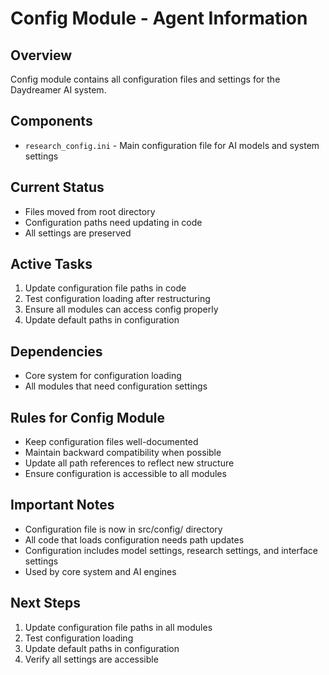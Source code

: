 # Config Module - Agent Information

## Overview
Config module contains all configuration files and settings for the Daydreamer AI system.

## Components
- `research_config.ini` - Main configuration file for AI models and system settings

## Current Status
- Files moved from root directory
- Configuration paths need updating in code
- All settings are preserved

## Active Tasks
1. Update configuration file paths in code
2. Test configuration loading after restructuring
3. Ensure all modules can access config properly
4. Update default paths in configuration

## Dependencies
- Core system for configuration loading
- All modules that need configuration settings

## Rules for Config Module
- Keep configuration files well-documented
- Maintain backward compatibility when possible
- Update all path references to reflect new structure
- Ensure configuration is accessible to all modules

## Important Notes
- Configuration file is now in src/config/ directory
- All code that loads configuration needs path updates
- Configuration includes model settings, research settings, and interface settings
- Used by core system and AI engines

## Next Steps
1. Update configuration file paths in all modules
2. Test configuration loading
3. Update default paths in configuration
4. Verify all settings are accessible